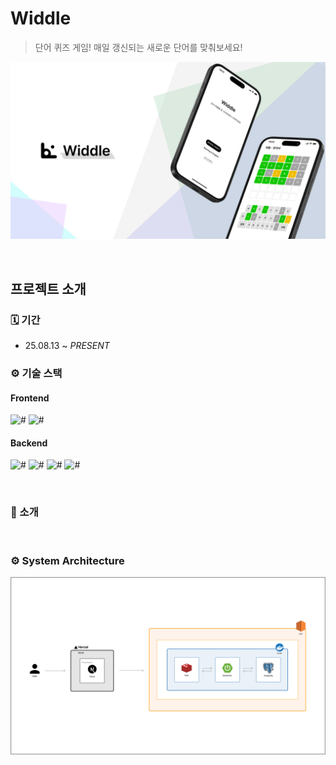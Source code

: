 # Widdle

> 단어 퀴즈 게임! 매일 갱신되는 새로운 단어를 맞춰보세요!

![](./images/widdle.png)

<br>

## 프로젝트 소개

### 🗓️ 기간

- 25.08.13 ~ <i>PRESENT</i>

### ⚙️ 기술 스택

#### Frontend

<img src="https://img.shields.io/badge/Next.js-000000?style=flat&logo=nextdotjs&logoColor=white" alt="#"/> <img src="https://img.shields.io/badge/TypeScript-3178C6?style=flat&logo=TypeScript&logoColor=white" alt="#"/>

#### Backend

<img src="https://img.shields.io/badge/Spring Boot-6DB33F?style=flat&logo=SpringBoot&logoColor=white" alt="#"/> <img src="https://img.shields.io/badge/Kotlin-7F52FF?style=flat&logo=kotlin&logoColor=white" alt="#"/> <img src="https://img.shields.io/badge/PostgresSQL-4479A1?style=flat&logo=postgresql&logoColor=white" alt="#"/> <img src="https://img.shields.io/badge/Redis-FF4438?style=flat&logo=redis&logoColor=white" alt="#"/> 

<br>

### 📱 소개

<br>

### ⚙️ System Architecture

![](./images/architecture.png)